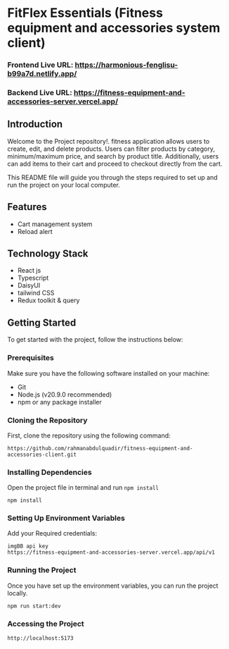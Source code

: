 # FitFlex Essentials (Fitness equipment and accessories system client)

### Frontend Live URL: https://harmonious-fenglisu-b99a7d.netlify.app/
### Backend Live URL: https://fitness-equipment-and-accessories-server.vercel.app/


## Introduction

Welcome to the Project repository!.
fitness application allows users to create, edit, and delete products. Users can filter products by category, minimum/maximum price, and search by product title. Additionally, users can add items to their cart and proceed to checkout directly from the cart.

This README file will guide you through the steps required to set up and run the project on your local computer.

## Features

- Cart management system
- Reload alert

## Technology Stack

- React js
- Typescript
- DaisyUI
- tailwind CSS
- Redux toolkit & query

## Getting Started

To get started with the project, follow the instructions below:

### Prerequisites

Make sure you have the following software installed on your machine:

- Git
- Node.js (v20.9.0 recommended)
- npm or any package installer

### Cloning the Repository

First, clone the repository using the following command:

```
https://github.com/rahmanabdulquadir/fitness-equipment-and-accessories-client.git

```

### Installing Dependencies

Open the project file in terminal and run `npm install`

```
npm install

```

### Setting Up Environment Variables

Add your Required credentials:

```
imgBB api key
https://fitness-equipment-and-accessories-server.vercel.app/api/v1
```

### Running the Project

Once you have set up the environment variables, you can run the project locally.

```
npm run start:dev

```

### Accessing the Project

```
http://localhost:5173
```
